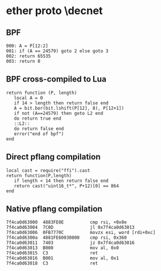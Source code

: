 # ether proto \decnet


## BPF

```
000: A = P[12:2]
001: if (A == 24579) goto 2 else goto 3
002: return 65535
003: return 0
```


## BPF cross-compiled to Lua

```
return function (P, length)
   local A = 0
   if 14 > length then return false end
   A = bit.bor(bit.lshift(P[12], 8), P[12+1])
   if not (A==24579) then goto L2 end
   do return true end
   ::L2::
   do return false end
   error("end of bpf")
end
```


## Direct pflang compilation

```
local cast = require("ffi").cast
return function(P,length)
   if length < 14 then return false end
   return cast("uint16_t*", P+12)[0] == 864
end

```

## Native pflang compilation

```
7f4ca0d63000  4883FE0E          cmp rsi, +0x0e
7f4ca0d63004  7C0D              jl 0x7f4ca0d63013
7f4ca0d63006  0FB7770C          movzx esi, word [rdi+0xc]
7f4ca0d6300a  4881FE60030000    cmp rsi, 0x360
7f4ca0d63011  7403              jz 0x7f4ca0d63016
7f4ca0d63013  B000              mov al, 0x0
7f4ca0d63015  C3                ret
7f4ca0d63016  B001              mov al, 0x1
7f4ca0d63018  C3                ret

```

